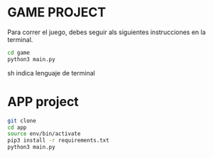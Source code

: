 # GAME PROJECT

Para correr el juego, debes seguir als siguientes instrucciones en la terminal.

```sh 
cd game
python3 main.py
```

sh indica lenguaje de terminal

# APP project 

```sh
git clone
cd app
source env/bin/activate
pip3 install -r requirements.txt
python3 main.py
```